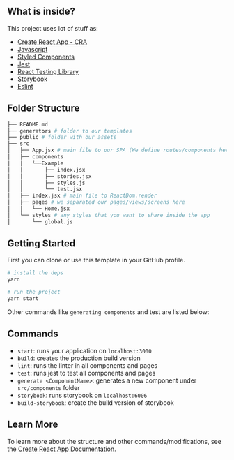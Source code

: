 ## What is inside?

This project uses lot of stuff as:

- [Create React App - CRA](https://create-react-app.dev/)
- [Javascript](https://developer.mozilla.org/pt-BR/docs/Web/JavaScript)
- [Styled Components](https://styled-components.com/)
- [Jest](https://jestjs.io/)
- [React Testing Library](https://testing-library.com/docs/react-testing-library/intro)
- [Storybook](https://storybook.js.org/)
- [Eslint](https://eslint.org/)

## Folder Structure

```sh
├── README.md
├── generators # folder to our templates
├── public # folder with our assets
├── src
│   ├── App.jsx # main file to our SPA (We define routes/components here)
│   ├── components
│   │   └──Example
│   │       ├── index.jsx
│   │       ├── stories.jsx
│   │       ├── styles.js
│   │       └── test.jsx
│   ├── index.jsx # main file to ReactDom.render
│   ├── pages # we separated our pages/views/screens here
│   │   └── Home.jsx
│   └── styles # any styles that you want to share inside the app
│       └── global.js
```

## Getting Started

First you can clone or use this template in your GitHub profile.

```sh
# install the deps
yarn

# run the project
yarn start
```

Other commands like `generating components` and test are listed below:

## Commands

- `start`: runs your application on `localhost:3000`
- `build`: creates the production build version
- `lint`: runs the linter in all components and pages
- `test`: runs jest to test all components and pages
- `generate <ComponentName>`: generates a new component under `src/components` folder
- `storybook`: runs storybook on `localhost:6006`
- `build-storybook`: create the build version of storybook

## Learn More

To learn more about the structure and other commands/modifications, see the [Create React App Documentation](https://create-react-app.dev/).

